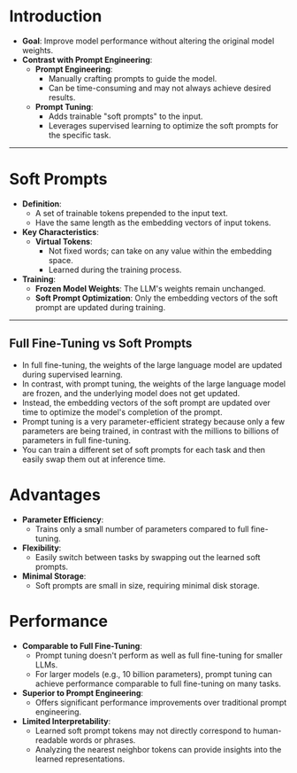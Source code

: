 # Introduction
- **Goal**: Improve model performance without altering the original model weights.
- **Contrast with Prompt Engineering**:
  - **Prompt Engineering**:
    - Manually crafting prompts to guide the model.
    - Can be time-consuming and may not always achieve desired results.
  - **Prompt Tuning**:
    - Adds trainable "soft prompts" to the input.
    - Leverages supervised learning to optimize the soft prompts for the specific task.

---

# Soft Prompts
- **Definition**:
  - A set of trainable tokens prepended to the input text.
  - Have the same length as the embedding vectors of input tokens.
- **Key Characteristics**:
  - **Virtual Tokens**:
    - Not fixed words; can take on any value within the embedding space.
    - Learned during the training process.
- **Training**:
  - **Frozen Model Weights**: The LLM's weights remain unchanged.
  - **Soft Prompt Optimization**: Only the embedding vectors of the soft prompt are updated during training.

---

## Full Fine-Tuning vs Soft Prompts
- In full fine-tuning, the weights of the large language model are updated during supervised learning.
- In contrast, with prompt tuning, the weights of the large language model are frozen, and the underlying model does not get updated.
- Instead, the embedding vectors of the soft prompt are updated over time to optimize the model's completion of the prompt.
- Prompt tuning is a very parameter-efficient strategy because only a few parameters are being trained, in contrast with the millions to billions of parameters in full fine-tuning.
- You can train a different set of soft prompts for each task and then easily swap them out at inference time.

# Advantages
- **Parameter Efficiency**:
  - Trains only a small number of parameters compared to full fine-tuning.
- **Flexibility**:
  - Easily switch between tasks by swapping out the learned soft prompts.
- **Minimal Storage**:
  - Soft prompts are small in size, requiring minimal disk storage.

# Performance
- **Comparable to Full Fine-Tuning**:
  - Prompt tuning doesn't perform as well as full fine-tuning for smaller LLMs.
  - For larger models (e.g., 10 billion parameters), prompt tuning can achieve performance comparable to full fine-tuning on many tasks.
- **Superior to Prompt Engineering**:
  - Offers significant performance improvements over traditional prompt engineering.
- **Limited Interpretability**:
  - Learned soft prompt tokens may not directly correspond to human-readable words or phrases.
  - Analyzing the nearest neighbor tokens can provide insights into the learned representations.

